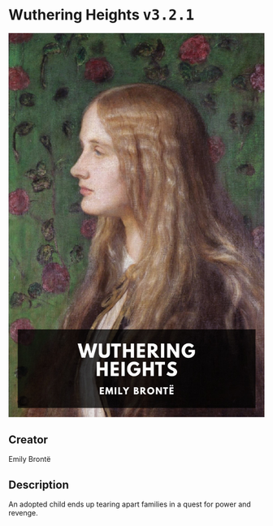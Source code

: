 
# Wuthering Heights <kbd>v3.2.1</kbd>

<center>
  <img src="./cover-1024.jpg"/>
</center>

## Creator
Emily Brontë

## Description
An adopted child ends up tearing apart families in a quest for power and revenge.
